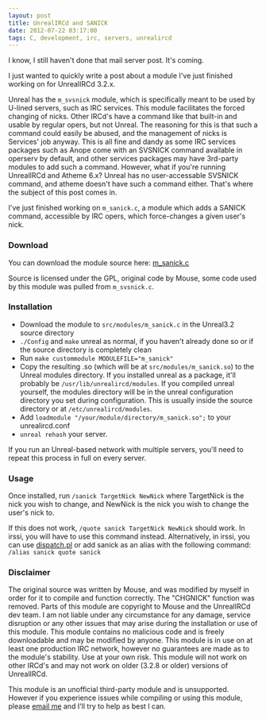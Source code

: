 ```yaml
---
layout: post
title: UnrealIRCd and SANICK
date: 2012-07-22 03:17:00
tags: C, development, irc, servers, unrealircd
---
```


I know, I still haven't done that mail server post. It's coming.

I just wanted to quickly write a post about a module I've just finished working on for UnrealIRCd 3.2.x.

Unreal has the `m_svsnick` module, which is specifically meant to be used by U-lined servers, such as IRC services. This module facilitates the forced changing of nicks. Other IRCd's have a command like that built-in and usable by regular opers, but not Unreal. The reasoning for this is that such a command could easily be abused, and the management of nicks is Services' job anyway. This is all fine and dandy as some IRC services packages such as Anope come with an SVSNICK command available in operserv by default, and other services packages may have 3rd-party modules to add such a command. However, what if you're running UnrealIRCd and Atheme 6.x? Unreal has no user-accessable SVSNICK command, and atheme doesn't have such a command either. That's where the subject of this post comes in.

I've just finished working on `m_sanick.c`, a module which adds a SANICK command, accessible by IRC opers, which force-changes a given user's nick.

### Download

You can download the module source here: [m_sanick.c][1]

Source is licensed under the GPL, original code by Mouse, some code used by this module was pulled from `m_svsnick.c`.

### Installation

* Download the module to `src/modules/m_sanick.c` in the Unreal3.2 source directory
* `./Config` and `make` unreal as normal, if you haven't already done so or if the source directory is completely clean
* Run `make custommodule MODULEFILE="m_sanick"`
* Copy the resulting .so (which will be at `src/modules/m_sanick.so`) to the Unreal modules directory. If you installed unreal as a package, it'll probably be `/usr/lib/unrealircd/modules`. If you compiled unreal yourself, the modules directory will be in the unreal configuration directory you set during configuration. This is usually inside the source directory or at `/etc/unrealircd/modules`.
* Add `loadmodule "/your/module/directory/m_sanick.so";` to your unrealircd.conf
* `unreal rehash` your server.

If you run an Unreal-based network with multiple servers, you'll need to repeat this process in full on every server.

### Usage

Once installed, run `/sanick TargetNick NewNick` where TargetNick is the nick you wish to change, and NewNick is the nick you wish to change the user's nick to.

If this does not work, `/quote sanick TargetNick NewNick` should work. In irssi, you will have to use this command instead. Alternatively, in irssi, you can use [dispatch.pl][2] or add sanick as an alias with the following command: `/alias sanick quote sanick`

### Disclaimer

The original source was written by Mouse, and was modified by myself in order for it to compile and function correctly. The "CHGNICK" function was removed. Parts of this module are copyright to Mouse and the UnrealIRCd dev team. I am not liable under any circumstance for any damage, service disruption or any other issues that may arise during the installation or use of this module. This module contains no malicious code and is freely downloadable and may be modified by anyone. This module is in use on at least one production IRC network, however no guarantees are made as to the module's stability. Use at your own risk. This module will not work on other IRCd's and may not work on older (3.2.8 or older) versions of UnrealIRCd.

This module is an unofficial third-party module and is unsupported. However if you experience issues while compiling or using this module, please [email me][3] and I'll try to help as best I can.

[1]: https://pub.maff.scot/code/m_sanick.c
[2]: http://scripts.irssi.org/scripts/dispatch.pl
[3]: https://maff.scot/contact
